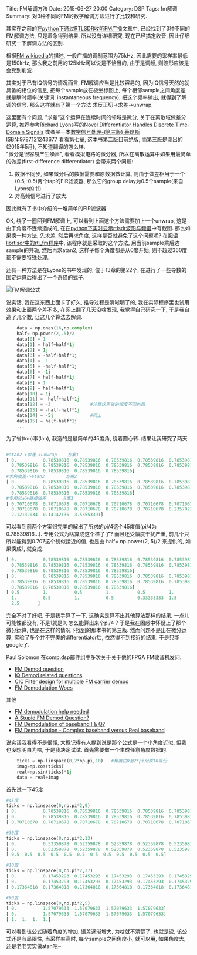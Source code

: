 ﻿Title: FM解调方法
Date: 2015-06-27 20:00
Category: DSP
Tags: fm解调
Summary: 对3种不同的FM的数字解调方法进行了比较和研究.


其实在之前的[在python下通过RTLSDR收听FM广播]({static}../Python/在python下通过RTLSDR收听FM广播.md)文章中, 已经找到了3种不同的FM解调方法, 只是着急得到结果, 所以没有详细研究, 现在已经搞定收音, 因此仔细研究一下解调方法的区别.

根据[FM wikipedia](https://en.wikipedia.org/wiki/Frequency_modulation)的描述, 一般广播的调制范围为75kHz, 因此需要的采样率最低是150kHz, 那么我之前用的125kHz可以说是不恰当的, 由于是调频, 则波形应该是会受到削波.

其实对于已有IQ信号的情况而言, FM解调应当是比较容易的, 因为IQ信号天然的就具备的相位的信息, 把每个sample放在极坐标图上, 每个相邻sample之间角度差, 就是瞬时频率(关键词: instantaneous frequency), 把这个频率输出, 就得到了解调的信号. 那么这样就有了第一个方法 求反正切->求差->unwrap.

这里面有个问题, "求差"这个运算在连续时间的领域是微分, 关于在离散域做差分运算, 推荐参考[Richard Lyons写的Novel Differentiator Handles Discrete Time-Domain Signals](http://electronicdesign.com/analog/novel-differentiator-handles-discrete-time-domain-signals) 或者买一本[数字信号处理-(第三版) 莱昂斯 ISBN:9787121243677](http://s.taobao.com/search?q=9787121243677) 看看第七章, 这本书第二版目前绝版, 而第三版是刚出的(2015年5月), 不知道翻译的怎么样.  
"微分是很容易产生噪声", 看看模拟电路的微分器, 所以在离散运算中如果用最简单的做差(first-difference differentiator) 会带来两个问题:

1. 数据不同步, 如果微分后的数据需要和原数据做计算, 则由于做差相当于一个(0.5,-0.5)两个tap的FIR滤波器, 那么它的group delay为0.5个sample(来自Lyons的书).
2. 对高频信号进行了放大.

因此就有了书中介绍的一堆简单的FIR滤波器.

OK, 绕了一圈回到FM解调上, 可以看到上面这个方法需要加上一个unwrap, 这是由于角度不连续造成的, 在[在python下实时显示rtlsdr波形与频谱]({static}../Python/在python下实时显示rtlsdr波形与频谱.md)中有截图. 那么如果换一种方法, 先求差, 然后再求角度, 这样是否就避免了这个问题呢? 在[阅读librtlsdr中的rtl_fm程序]({static}../DSP/阅读librtlsdr中的rtl_fm程序.md)中, 该程序就是采取的这个方法, 用当前sample乘后边sample的共轭, 然后再求atan2, 这样子每个角度都是从0度开始, 则不超过360度都不需要特殊处理.

还有一种方法是在Lyons的书中发现的, 位于13章的第22个, 在进行了一些导数的[固定运算](https://zh.wikipedia.org/wiki/%E5%AF%BC%E6%95%B0)后得出了一个奇怪的式子.

![FM解调公式]({static}../images/fmjie-diao-fang-fa/1.png)

说实话, 我在这东西上面卡了好久, 推导过程是清晰明了的, 我在实际程序里也试用效果和上面两个差不多, 在网上翻了几天没啥发现, 我觉得自己研究一下, 于是我自造了几个数, 让这几个算法去解调.

```python
    data = np.ones(16,np.complex)
    half= np.power(2,.5)/2
    data[0] = 1
    data[1] = half+half*1j
    data[2] = 1j
    data[3] = -half+half*1j
    data[4] = -1
    data[5] = -half-half*1j
    data[6] = -1j
    data[7] = half-half*1j
    data[8] = 1
    data[9] = half+half*1j
    data[10] = 1j
    data[11] = -half+half*1j
    data[12] = -3               #注意这里做的幅度不同的数
    data[13] = -half-half*1j
    data[14] = -5j              #同上
    data[15] = half-half*1j
    ...
```

为了省(tou)事(lan), 我造的是最简单的45度角, 绕着圆心转. 结果让我研究了两天.



```python

#atan2->求差->unwrap    方案1
[ 0.          0.78539816  0.78539816  0.78539816  0.78539816  0.78539816
  0.78539816  0.78539816  0.78539816  0.78539816  0.78539816  0.78539816
  0.78539816  0.78539816  0.78539816  0.78539816]
#求角度差->atan2        方案2
[ 0.          0.78539816  0.78539816  0.78539816  0.78539816  0.78539816
  0.78539816  0.78539816  0.78539816  0.78539816  0.78539816  0.78539816
  0.78539816  0.78539816  0.78539816  0.78539816]
#专用公式+直接做差      方案3
[ 0.70710678  0.70710678  0.70710678  0.70710678  0.70710678  0.70710678
  0.70710678  0.70710678  0.70710678  0.70710678  0.70710678  0.23570226
  2.12132034  0.14142136  3.53553391]

```

可以看到前两个方案很完美的解出了所求的pi/4这个45度值(pi/4为0.78539816...). 专用公式为啥算成这个样子了? 而且还受幅度干扰严重, 前几个只所以能得到0.707这个貌似接近的值, 也是由 half= np.power(2,.5)/2 来提供的, 如果换成1, 就变成.


```python
[ 0.          0.78539816  0.78539816  0.78539816  0.78539816  0.78539816
  0.78539816  0.78539816  0.78539816  0.78539816  0.78539816  0.78539816
  0.78539816  0.78539816  0.78539816  0.78539816]
[ 0.          0.78539816  0.78539816  0.78539816  0.78539816  0.78539816
  0.78539816  0.78539816  0.78539816  0.78539816  0.78539816  0.78539816
  0.78539816  0.78539816  0.78539816  0.78539816]
[ 0.5         1.          0.5         1.          0.5         1.          0.5
  1.          0.5         1.          0.5         0.33333333  1.5         0.2
  2.5       ]
```

完全不对了好吧, 于是我手算了一下, 这确实是算不出其他算法那样的结果, 一点儿可能性都没有, 不是1就是0, 怎么能算出来个pi/4 ? 于是我在困惑中怀疑上了那个微分运算, 也是在这样的情况下找到的那本书的第三版. 然而问题不是出在微分运算, 实验了多个并不完美的differentiator后, 依然得不到接近的结果.  于是只能google了.


Paul Solomon 在comp.dsp邮件组中多次关于关于他的FPGA FM收音机发问.


- [FM Demod question](http://www.dsprelated.com/showthread/comp.dsp/39844-1.php)
- [IQ Demod related questions](http://www.dsprelated.com/showthread/comp.dsp/40964-1.php)
- [CIC Filter design for multiple FM carrier demod](http://www.dsprelated.com/showthread/comp.dsp/35332-1.php)
- [FM Demodulation Woes](http://www.dsprelated.com/showthread/comp.dsp/44513-1.php)


其他

- [FM demodulation help needed](http://www.dsprelated.com/showthread/comp.dsp/19121-1.php)
- [A Stupid FM Demod Question?](http://www.dsprelated.com/showthread/comp.dsp/74710-1.php)
- [FM Demodulation of baseband I & Q?](https://groups.google.com/d/topic/comp.dsp/rgEdwzotWig/discussion)
- [FM Demodulation - Complex baseband versus Real baseband](http://www.dsprelated.com/showthread/comp.dsp/79411-1.php)

说实话我看得不是很懂, 大概记得有人提到说是那个公式是一个小角度近似, 但我也没想明白为啥, 于是我决定试试. 首先需要做一个生成任意角度数据的.


```python
    ticks = np.linspace(0,2*np.pi,10)   #角度由0至2*pi分成10等份.
    imag=np.cos(ticks)                  
    real=np.sin(ticks)*1j
    data = real+imag
```

首先试一下45度


```python
#45度
ticks = np.linspace(0,np.pi*2,9)
[ 0.          0.78539816  0.78539816  0.78539816  0.78539816  0.78539816  0.78539816  0.78539816  0.78539816]
[ 0.          0.78539816  0.78539816  0.78539816  0.78539816  0.78539816  0.78539816  0.78539816  0.78539816]
[ 0.70710678  0.70710678  0.70710678  0.70710678  0.70710678  0.70710678  0.70710678  0.70710678]
```


```python
#30度
ticks = np.linspace(0,np.pi*2,13)
[ 0.          0.52359878  0.52359878  0.52359878  0.52359878  0.52359878  0.52359878  0.52359878  0.52359878  0.52359878  0.52359878  0.52359878  0.52359878]
[ 0.          0.52359878  0.52359878  0.52359878  0.52359878  0.52359878  0.52359878  0.52359878  0.52359878  0.52359878  0.52359878  0.52359878  0.52359878]
[ 0.5  0.5  0.5  0.5  0.5  0.5  0.5  0.5  0.5  0.5  0.5  0.5]
```

```python
#10度
ticks = np.linspace(0,np.pi*2,37)
[ 0.          0.17453293  0.17453293  0.17453293  0.17453293  0.17453293...  0.17453293]
[ 0.          0.17453293  0.17453293  0.17453293  0.17453293  0.17453293...  0.17453293]
[ 0.17364818  0.17364818  0.17364818  0.17364818  0.17364818  0.17364818...  0.17364818  0.17364818]
```


```python
#90度
ticks = np.linspace(0,np.pi*2,5)
[ 0.          1.57079633  1.57079633  1.57079633  1.57079633]
[ 0.          1.57079633  1.57079633  1.57079633  1.57079633]
[ 1.  1.  1.  1.]
```

可以看到该公式随着角度的增加, 误差逐渐增大, 为啥就不清楚了. 也就是说, 该公式还是有局限性, 当采样率高时, 每个sample之间角度小, 就可以用, 如果角度大, 还是老老实实做atan吧~
